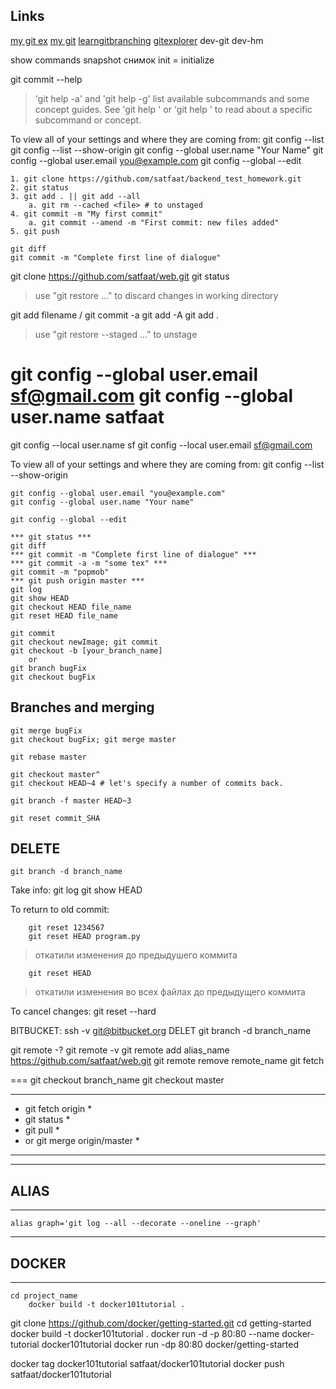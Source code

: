 ## Links
[my git ex](https://your-account.github.io)
[my git](https://github.com/satfaat/web.git)
[learngitbranching](https://learngitbranching.js.org/?locale=ru_RU)
[gitexplorer](https://gitexplorer.com/)
dev-git
dev-hm

show commands
snapshot снимок
init = initialize

git commit --help
> 'git help -a' and 'git help -g' list available subcommands and some
> concept guides. See 'git help <command>' or 'git help <concept>'
> to read about a specific subcommand or concept.

To view all of your settings and where they are coming from:
	git config --list
	git config --list --show-origin
	git config --global user.name "Your Name" 
	git config --global user.email you@example.com 
	git config --global --edit
	
	1. git clone https://github.com/satfaat/backend_test_homework.git
	2. git status
	3. git add . || git add --all
		a. git rm --cached <file> # to unstaged
	4. git commit -m "My first commit"
		a. git commit --amend -m "First commit: new files added"
	5. git push
	
	git diff
	git commit -m "Complete first line of dialogue"
git clone https://github.com/satfaat/web.git
git status

> use "git restore <file>..." to discard changes in working directory

git add filename / git commit -a
	git add -A
	git add .
> use "git restore --staged <file>..." to unstage

git config --global user.email sf@gmail.com
git config --global user.name satfaat
===
git config --local user.name sf
git config --local user.email sf@gmail.com


To view all of your settings and where they are coming from:
	git config --list --show-origin
	
	git config --global user.email "you@example.com"
	git config --global user.name "Your name"
	
	git config --global --edit
	
	*** git status ***
	git diff
	*** git commit -m "Complete first line of dialogue" ***
	*** git commit -a -m "some tex" ***
	git commit -m "popmob"
	*** git push origin master ***
	git log
	git show HEAD
	git checkout HEAD file_name
	git reset HEAD file_name
	
	git commit
	git checkout newImage; git commit
	git checkout -b [your_branch_name]
		or
	git branch bugFix
	git checkout bugFix
	
## Branches and merging
	git merge bugFix
	git checkout bugFix; git merge master
	
	git rebase master
	
	git checkout master^
	git checkout HEAD~4 # let's specify a number of commits back.
	
	git branch -f master HEAD~3
	
	git reset commit_SHA
	
	
## DELETE 
	git branch -d branch_name
	
Take info:
	git log
	git show HEAD
	
To return to old commit:

```
	git reset 1234567
	git reset HEAD program.py
```
> откатили изменения до предыдушего коммита
```
	git reset HEAD
```
> откатили изменения во всех файлах до предыдущего коммита

	
To cancel changes:
	git reset --hard
	
BITBUCKET:
	ssh -v git@bitbucket.org
DELET 
	git branch -d branch_name

git remote -?
git remote -v
git remote add alias_name https://github.com/satfaat/web.git
	git remote remove remote_name
git fetch

===
git checkout branch_name
git checkout master
********************************
* git fetch origin             *
* git status                   *
* git pull                     *
* 	or git merge origin/master *
********************************

*********
## ALIAS
*********
	alias graph='git log --all --decorate --oneline --graph'


**********
## DOCKER
**********
	cd project_name
		docker build -t docker101tutorial .

git clone https://github.com/docker/getting-started.git
cd getting-started
docker build -t docker101tutorial .
docker run -d -p 80:80 --name docker-tutorial docker101tutorial
docker run -dp 80:80 docker/getting-started

docker tag docker101tutorial satfaat/docker101tutorial
docker push satfaat/docker101tutorial
